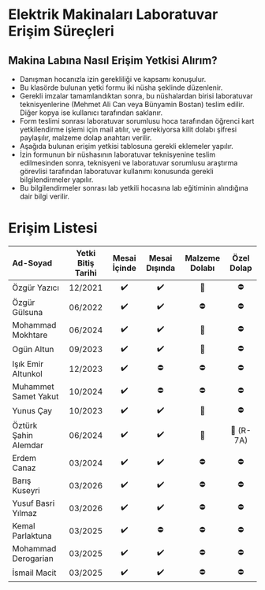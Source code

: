 # Elektrik Makinaları Laboratuvar Erişim Süreçleri

## Makina Labına Nasıl Erişim Yetkisi Alırım?

- Danışman hocanızla izin gerekliliği ve kapsamı konuşulur.
- Bu klasörde bulunan yetki formu iki nüsha şeklinde düzenlenir.
- Gerekli imzalar tamamlandıktan sonra, bu nüshalardan birisi laboratuvar teknisyenlerine (Mehmet Ali Can veya Bünyamin Bostan) teslim edilir. Diğer kopya ise kullanıcı tarafından saklanır.
- Form teslimi sonrası laboratuvar sorumlusu hoca tarafından öğrenci kart yetkilendirme işlemi için mail atılır, ve gerekiyorsa kilit dolabı şifresi paylaşılır, malzeme dolap anahtarı verilir. 
- Aşağıda bulunan erişim yetkisi tablosuna gerekli eklemeler yapılır.
- İzin formunun bir nüshasının laboratuvar teknisyenine teslim edilmesinden sonra, teknisyeni ve laboratuvar sorumlusu araştırma görevlisi tarafından laboratuvar kullanımı konusunda gerekli bilgilendirmeler yapılır.
- Bu bilgilendirmeler sonrası lab yetkili hocasına lab eğitiminin alındığına dair bilgi verilir.


# Erişim Listesi

|      Ad-Soyad    | Yetki Bitiş Tarihi| Mesai İçinde | Mesai Dışında | Malzeme Dolabı | Özel Dolap |
|:-----------------|:---------------:|:--------------:|:-------------:|:--------------:|:----------:|
| Özgür Yazıcı     | 12/2021 |:heavy_check_mark:|:heavy_check_mark: | :key:   |  :no_entry:     |
| Özgür Gülsuna    | 06/2022 |:heavy_check_mark:|:heavy_check_mark: | :no_entry: | :no_entry:|
|Mohammad Mokhtare | 06/2024 |:heavy_check_mark:|:heavy_check_mark: | :key:   | :no_entry:|
| Ogün Altun  | 09/2023 |:heavy_check_mark:|:heavy_check_mark: | :key:   |  :no_entry:|  
|Işık Emir Altunkol | 12/2023 |:heavy_check_mark:|:no_entry:  | :no_entry:  |  :no_entry:|    
|Muhammet Samet Yakut  | 10/2024 |:heavy_check_mark:|:no_entry:  | :no_entry:  |  :no_entry:| 
|Yunus Çay  | 10/2023 |:heavy_check_mark:|:heavy_check_mark:  |  :key:   |  :no_entry:| 
|Öztürk Şahin Alemdar| 06/2024 |:heavy_check_mark:|:heavy_check_mark: |  :key:   | :key: (R-7A)|
|Erdem Canaz | 03/2024 |:heavy_check_mark:|:heavy_check_mark: |  :no_entry:    | :no_entry:|
|Barış Kuseyri | 03/2026 |:heavy_check_mark:|:heavy_check_mark: |  :no_entry:    | :no_entry:|
|Yusuf Basri Yılmaz| 03/2026 |:heavy_check_mark:|:heavy_check_mark: |  :no_entry:    | :no_entry:|
|Kemal Parlaktuna | 03/2025 |:heavy_check_mark:| :no_entry:   |  :no_entry:    | :no_entry:|
|Mohammad Derogarian| 03/2025 |:heavy_check_mark:| :heavy_check_mark:   |  :no_entry:    | :no_entry:|
|İsmail Macit| 03/2025 |:heavy_check_mark:| :heavy_check_mark: |  :no_entry:    | :no_entry:|
